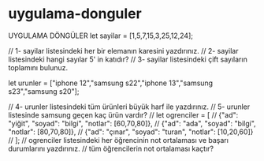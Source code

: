 # uygulama-donguler
UYGULAMA DÖNGÜLER
let sayilar = [1,5,7,15,3,25,12,24];

//  1- sayilar listesindeki her bir elemanın karesini yazdırınız.
//  2- sayilar listesindeki hangi sayılar 5' in katıdır?
//  3- sayilar listesindeki çift sayıların toplamını bulunuz.

let urunler = ["iphone 12","samsung s22","iphone 13","samsung s23","samsung s20"];

//  4- urunler listesindeki tüm ürünleri büyük harf ile yazdırınız.
//  5- urunler listesinde samsung geçen kaç ürün vardır?
// let ogrenciler = [
//     {"ad": "yiğit", "soyad": "bilgi", "notlar": [60,70,80]},
//     {"ad": "ada", "soyad": "bilgi", "notlar": [80,70,80]},
//     {"ad": "çınar", "soyad": "turan", "notlar": [10,20,60]}
// ];
//  ogrenciler listesindeki her öğrencinin not ortalaması ve başarı durumlarını yazdırınız.
//  tüm öğrencilerin not ortalaması kaçtır?
